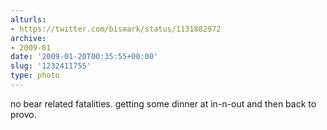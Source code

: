 ```yaml
---
alturls:
- https://twitter.com/bismark/status/1131882972
archive:
- 2009-01
date: '2009-01-20T00:35:55+00:00'
slug: '1232411755'
type: photo
---
```


no bear related fatalities. getting some dinner at in-n-out and then back to provo.

